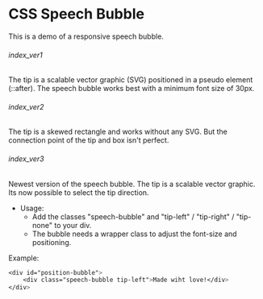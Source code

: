 # CSS Speech Bubble

This is a demo of a responsive speech bubble.

###### index_ver1
The tip is a scalable vector graphic (SVG) positioned in a pseudo element (::after).
The speech bubble works best with a minimum font size of 30px.

###### index_ver2
The tip is a skewed rectangle and works without any SVG. 
But the connection point of the tip and box isn't perfect.

###### index_ver3
Newest version of the speech bubble. The tip is a scalable vector graphic. Its now possible to select the tip direction.
* Usage: 
	* Add the classes "speech-bubble" and "tip-left" / "tip-right" / "tip-none" to your div.
	* The bubble needs a wrapper class to adjust the font-size and positioning.

Example:
```css
<div id="position-bubble">
	<div class="speech-bubble tip-left">Made wiht love!</div>
</div>
```
